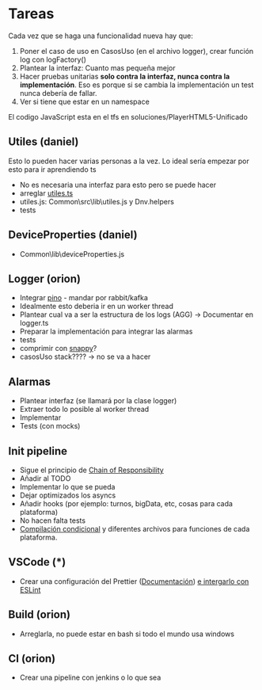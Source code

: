 # Tareas

Cada vez que se haga una funcionalidad nueva hay que:

1. Poner el caso de uso en CasosUso (en el archivo logger), crear función log con logFactory()
2. Plantear la interfaz: Cuanto mas pequeña mejor
3. Hacer pruebas unitarias **solo contra la interfaz, nunca contra la implementación**. Eso es porque si se cambia la implementación un test nunca debería de fallar.
4. Ver si tiene que estar en un namespace

El codigo JavaScript esta en el tfs en soluciones/PlayerHTML5-Unificado

## Utiles (daniel)

Esto lo pueden hacer varias personas a la vez. Lo ideal sería empezar por esto para ir aprendiendo ts

- No es necesaria una interfaz para esto pero se puede hacer
- arreglar [utiles.ts](src\Utils\utiles.ts)
- utiles.js: Common\src\lib\utiles.js y Dnv.helpers
- tests

## DeviceProperties (daniel)

- Common\lib\deviceProperties.js

## Logger (orion)

- Integrar [pino](https://github.com/pinojs/pino) - mandar por rabbit/kafka
- Idealmente esto deberia ir en un  worker thread
- Plantear cual va a ser la estructura de los logs (AGG) -> Documentar en logger.ts
- Preparar la implementación para integrar las alarmas
- tests
- comprimir con [snappy](https://www.npmjs.com/package/snappy)?
- casosUso stack???? -> no se va a hacer

## Alarmas

- Plantear interfaz (se llamará por la clase logger)
- Extraer todo lo posible al worker thread
- Implementar
- Tests (con mocks)

## Init pipeline

- Sigue el principio de [Chain of Responsibility](https://sourcemaking.com/design_patterns/chain_of_responsibility)
- Añadir al TODO
- Implementar lo que se pueda
- Dejar optimizados los asyncs
- Añadir hooks (por ejemplo: turnos, bigData, etc, cosas para cada plataforma)
- No hacen falta tests
- [Compilación condicional](https://www.npmjs.com/package/esbuild-ifdef) y diferentes archivos para funciones de cada plataforma.

## VSCode (*)

- Crear una configuración del Prettier ([Documentación](https://prettier.io/docs/en/options.html))
    [e intergarlo con ESLint](https://prettier.io/docs/en/integrating-with-linters.html)

## Build (orion)

- Arreglarla, no puede estar en bash si todo el mundo usa windows

## CI (orion)

- Crear una pipeline con jenkins o lo que sea
